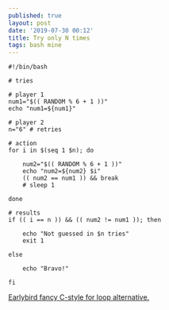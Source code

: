 ```yaml
---
published: true
layout: post
date: '2019-07-30 00:12'
title: Try only N times
tags: bash mine 
---
```

    #!/bin/bash

    # tries

    # player 1
    num1="$(( RANDOM % 6 + 1 ))"
    echo "num1=${num1}"

    # player 2
    n="6" # retries

    # action
    for i in $(seq 1 $n); do 

        num2="$(( RANDOM % 6 + 1 ))"
        echo "num2=${num2} $i"
        (( num2 == num1 )) && break
        # sleep 1
        
    done 

    # results
    if (( i == n )) && (( num2 != num1 )); then
    
        echo "Not guessed in $n tries"
        exit 1

    else

        echo "Bravo!"
        
    fi

[Earlybird fancy C-style for loop alternative.](https://forums.bunsenlabs.org/viewtopic.php?pid=88988#p88988)
